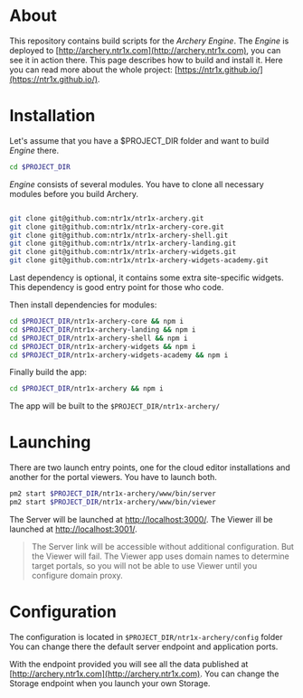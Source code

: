# About

This repository contains build scripts for the _Archery Engine_. The _Engine_ is deployed to
[http://archery.ntr1x.com](http://archery.ntr1x.com), you can see it in action there.
This page describes how to build and install it. Here you can read more about the whole project:
[https://ntr1x.github.io/](https://ntr1x.github.io/).

# Installation

Let's assume that you have a $PROJECT_DIR folder and want to build _Engine_ there.

``` bash
cd $PROJECT_DIR
```

_Engine_ consists of several modules. You have to clone all
necessary modules before you build Archery.

``` bash

git clone git@github.com:ntr1x/ntr1x-archery.git
git clone git@github.com:ntr1x/ntr1x-archery-core.git
git clone git@github.com:ntr1x/ntr1x-archery-shell.git
git clone git@github.com:ntr1x/ntr1x-archery-landing.git
git clone git@github.com:ntr1x/ntr1x-archery-widgets.git
git clone git@github.com:ntr1x/ntr1x-archery-widgets-academy.git
```

Last dependency is optional, it contains some extra site-specific widgets.
This dependency is good entry point for those who code.

Then install dependencies for modules:

``` bash
cd $PROJECT_DIR/ntr1x-archery-core && npm i
cd $PROJECT_DIR/ntr1x-archery-landing && npm i
cd $PROJECT_DIR/ntr1x-archery-shell && npm i
cd $PROJECT_DIR/ntr1x-archery-widgets && npm i
cd $PROJECT_DIR/ntr1x-archery-widgets-academy && npm i
```

Finally build the app:

``` bash
cd $PROJECT_DIR/ntr1x-archery && npm i
```

The app will be built to the `$PROJECT_DIR/ntr1x-archery/`

# Launching

There are two launch entry points, one for the cloud editor
installations and another for the portal viewers. You have
to launch both.

``` bash
pm2 start $PROJECT_DIR/ntr1x-archery/www/bin/server
pm2 start $PROJECT_DIR/ntr1x-archery/www/bin/viewer
```

The Server will be launched at
[http://localhost:3000/](http://localhost:3000/).
The Viewer ill be launched at
[http://localhost:3001/](http://localhost:3001/).

> The Server link will be accessible without additional configuration.
> But the Viewer will fail. The Viewer app uses domain names to determine
> target portals, so you will not be able to use Viewer until you
> configure domain proxy.

# Configuration

The configuration is located in `$PROJECT_DIR/ntr1x-archery/config` folder
You can change there the default server endpoint and application ports.

With the endpoint provided you will see all the data published at [http://archery.ntr1x.com](http://archery.ntr1x.com).
You can change the Storage endpoint when you launch your own Storage.
